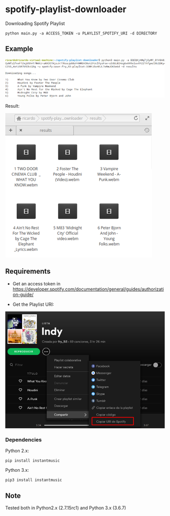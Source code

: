 # spotify-playlist-downloader
Downloading Spotify Playlist

```
python main.py -a ACCESS_TOKEN -u PLAYLIST_SPOTIFY_URI -d DIRECTORY
```


## Example


![Screenshot](images/2.png)


Result:

![Screenshot](images/3.png)



## Requirements

- Get an access token in https://developer.spotify.com/documentation/general/guides/authorization-guide/

- Get the Playlist URI:

![Screenshot](images/1.png)


### Dependencies

Python 2.x:

```
pip install instantmusic
```

Python 3.x:

```
pip3 install instantmusic
```

## Note

Tested both in Python2.x (2.7.15rc1) and Python 3.x (3.6.7)
